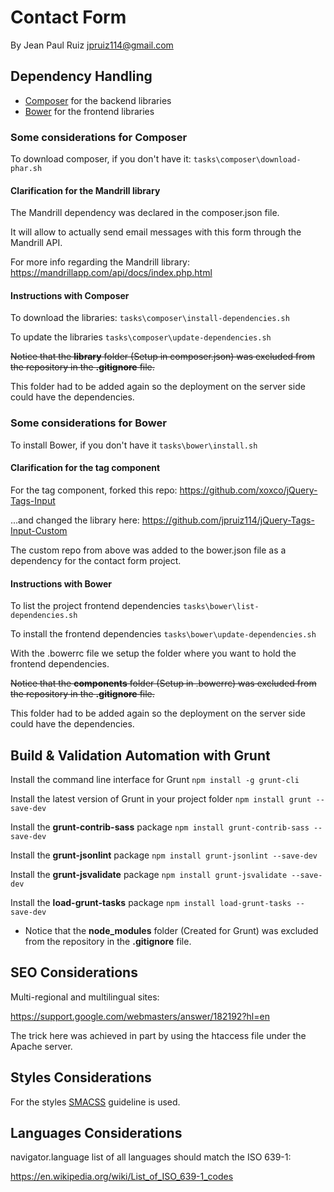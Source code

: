 # Contact Form

By Jean Paul Ruiz <jpruiz114@gmail.com>

## Dependency Handling

* [Composer](https://getcomposer.org/) for the backend libraries
* [Bower](http://bower.io/) for the frontend libraries

### Some considerations for Composer

To download composer, if you don't have it:
`tasks\composer\download-phar.sh`

#### Clarification for the Mandrill library

The Mandrill dependency was declared in the composer.json file.

It will allow to actually send email messages with this form through the Mandrill API.

For more info regarding the Mandrill library:
https://mandrillapp.com/api/docs/index.php.html

#### Instructions with Composer

To download the libraries:
`tasks\composer\install-dependencies.sh`

To update the libraries
`tasks\composer\update-dependencies.sh`

~~Notice that the **library** folder (Setup in composer.json) was excluded from the repository in the **.gitignore** file.~~

This folder had to be added again so the deployment on the server side could have the dependencies.

### Some considerations for Bower

To install Bower, if you don't have it
`tasks\bower\install.sh`

#### Clarification for the tag component

For the tag component, forked this repo:
https://github.com/xoxco/jQuery-Tags-Input

...and changed the library here:
https://github.com/jpruiz114/jQuery-Tags-Input-Custom

The custom repo from above was added to the bower.json file as a dependency for the contact form project.

#### Instructions with Bower

To list the project frontend dependencies
`tasks\bower\list-dependencies.sh`

To install the frontend dependencies
`tasks\bower\update-dependencies.sh`

With the .bowerrc file we setup the folder where you want to hold the frontend dependencies.

~~Notice that the **components** folder (Setup in .bowerrc) was excluded from the repository in the **.gitignore** file.~~

This folder had to be added again so the deployment on the server side could have the dependencies.

## Build & Validation Automation with Grunt

Install the command line interface for Grunt
`npm install -g grunt-cli`

Install the latest version of Grunt in your project folder
`npm install grunt --save-dev`

Install the **grunt-contrib-sass** package
`npm install grunt-contrib-sass --save-dev`

Install the **grunt-jsonlint** package
`npm install grunt-jsonlint --save-dev`

Install the **grunt-jsvalidate** package
`npm install grunt-jsvalidate --save-dev`

Install the **load-grunt-tasks** package
`npm install load-grunt-tasks --save-dev`

* Notice that the **node_modules** folder (Created for Grunt) was excluded from the repository in the **.gitignore** file.

## SEO Considerations

Multi-regional and multilingual sites:

https://support.google.com/webmasters/answer/182192?hl=en

The trick here was achieved in part by using the htaccess file under the Apache server.

## Styles Considerations

For the styles [SMACSS](https://smacss.com/book/type-layout) guideline is used.

## Languages Considerations

navigator.language list of all languages should match the ISO 639-1:

https://en.wikipedia.org/wiki/List_of_ISO_639-1_codes

